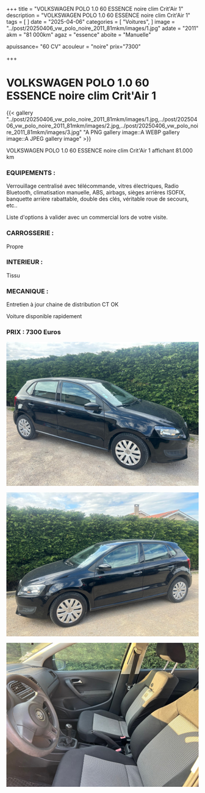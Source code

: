 +++
title = "VOLKSWAGEN POLO 1.0 60 ESSENCE noire clim Crit'Air 1"
description = "VOLKSWAGEN POLO 1.0 60 ESSENCE noire clim Crit'Air 1"
tags = [
]
date = "2025-04-06"
categories = [
    "Voitures",
]
image = "../post/20250406_vw_polo_noire_2011_81mkm/images/1.jpg"
adate = "2011"
akm = "81 000km"
agaz = "essence"
aboite = "Manuelle"

apuissance= "60 CV"
acouleur = "noire"
prix="7300"

+++

# VOLKSWAGEN POLO 1.0 60 ESSENCE noire clim Crit'Air 1

{{< gallery "../post/20250406_vw_polo_noire_2011_81mkm/images/1.jpg,../post/20250406_vw_polo_noire_2011_81mkm/images/2.jpg,../post/20250406_vw_polo_noire_2011_81mkm/images/3.jpg" "A PNG gallery image::A WEBP gallery image::A JPEG gallery image" >}}


VOLKSWAGEN POLO 1.0 60 ESSENCE noire clim Crit'Air 1 affichant 81.000 km


### EQUIPEMENTS :
Verrouillage centralisé avec télécommande, vitres électriques, Radio Bluetooth, climatisation manuelle, ABS, airbags, sièges arrières ISOFIX, banquette arrière rabattable, double des clés, véritable roue de secours, etc..


Liste d'options à valider avec un commercial lors de votre visite.


### CARROSSERIE :
 Propre  


### INTERIEUR :
Tissu 

### MECANIQUE :
Entretien à jour
chaine de distribution
CT OK




Voiture disponible rapidement


### PRIX : 7300 Euros


<!-- more -->


![](images/1.jpg)

![](images/2.jpg)

![](images/3.jpg)

